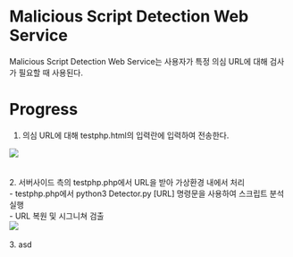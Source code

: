 # Malicious Script Detection Web Service
Malicious Script Detection Web Service는 사용자가 특정 의심 URL에 대해 검사가 필요할 때 사용된다.

# Progress
1. 의심 URL에 대해 testphp.html의 입력란에 입력하여 전송한다.
  <div>
    <img src="https://user-images.githubusercontent.com/43469662/75993627-1d73e600-5f3d-11ea-8468-ef4221f286a8.png"></img>
  </div>  
</br>
</br>
2. 서버사이드 측의 testphp.php에서 URL을 받아 가상환경 내에서 처리
</br>
  - testphp.php에서 python3 Detector.py [URL] 명령문을 사용하여 스크립트 분석 실행
  </br>
  - URL 복원 및 시그니쳐 검출
  <div>
    <img src="https://user-images.githubusercontent.com/43469662/75997715-1bad2100-5f43-11ea-9527-269f48523c2f.png"></img>
  </div>
  </br>
3. asd
